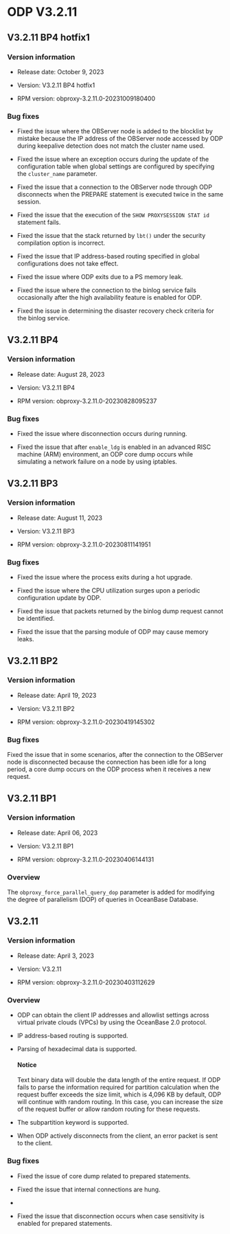 # ODP V3.2.11

## V3.2.11 BP4 hotfix1

### Version information

* Release date: October 9, 2023

* Version: V3.2.11 BP4 hotfix1

* RPM version: obproxy-3.2.11.0-20231009180400

### Bug fixes

* Fixed the issue where the OBServer node is added to the blocklist by mistake because the IP address of the OBServer node accessed by ODP during keepalive detection does not match the cluster name used.

* Fixed the issue where an exception occurs during the update of the configuration table when global settings are configured by specifying the `cluster_name` parameter.

* Fixed the issue that a connection to the OBServer node through ODP disconnects when the PREPARE statement is executed twice in the same session.

* Fixed the issue that the execution of the `SHOW PROXYSESSION STAT id` statement fails.

* Fixed the issue that the stack returned by `lbt()` under the security compilation option is incorrect.

* Fixed the issue that IP address-based routing specified in global configurations does not take effect.

* Fixed the issue where ODP exits due to a PS memory leak.

* Fixed the issue where the connection to the binlog service fails occasionally after the high availability feature is enabled for ODP.

* Fixed the issue in determining the disaster recovery check criteria for the binlog service.

## V3.2.11 BP4

### Version information

* Release date: August 28, 2023

* Version: V3.2.11 BP4

* RPM version: obproxy-3.2.11.0-20230828095237

### Bug fixes

* Fixed the issue where disconnection occurs during running.

* Fixed the issue that after `enable_ldg` is enabled in an advanced RISC machine (ARM) environment, an ODP core dump occurs while simulating a network failure on a node by using iptables.

## V3.2.11 BP3

### Version information

* Release date: August 11, 2023

* Version: V3.2.11 BP3

* RPM version: obproxy-3.2.11.0-20230811141951

### Bug fixes

* Fixed the issue where the process exits during a hot upgrade.

* Fixed the issue where the CPU utilization surges upon a periodic configuration update by ODP.

* Fixed the issue that packets returned by the binlog dump request cannot be identified.

* Fixed the issue that the parsing module of ODP may cause memory leaks.

## V3.2.11 BP2

### Version information

* Release date: April 19, 2023

* Version: V3.2.11 BP2

* RPM version: obproxy-3.2.11.0-20230419145302

### Bug fixes

Fixed the issue that in some scenarios, after the connection to the OBServer node is disconnected because the connection has been idle for a long period, a core dump occurs on the ODP process when it receives a new request.

## V3.2.11 BP1

### Version information

* Release date: April 06, 2023

* Version: V3.2.11 BP1

* RPM version: obproxy-3.2.11.0-20230406144131

### Overview

The `obproxy_force_parallel_query_dop` parameter is added for modifying the degree of parallelism (DOP) of queries in OceanBase Database.

## V3.2.11

### Version information

* Release date: April 3, 2023

* Version: V3.2.11

* RPM version: obproxy-3.2.11.0-20230403112629

### Overview

* ODP can obtain the client IP addresses and allowlist settings across virtual private clouds (VPCs) by using the OceanBase 2.0 protocol.

* IP address-based routing is supported.

* Parsing of hexadecimal data is supported.

  <main id="notice" type='notice'>
     <h4>Notice</h4>
     <p>Text binary data will double the data length of the entire request. If ODP fails to parse the information required for partition calculation when the request buffer exceeds the size limit, which is 4,096 KB by default, ODP will continue with random routing. In this case, you can increase the size of the request buffer or allow random routing for these requests. </p>
  </main>

* The subpartition keyword is supported.

* When ODP actively disconnects from the client, an error packet is sent to the client.

### Bug fixes

* Fixed the issue of core dump related to prepared statements.

* Fixed the issue that internal connections are hung.

*

* Fixed the issue that disconnection occurs when case sensitivity is enabled for prepared statements.
